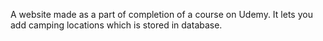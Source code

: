 A website made as a part of completion of a course on Udemy. It lets you add camping locations which is stored in database.